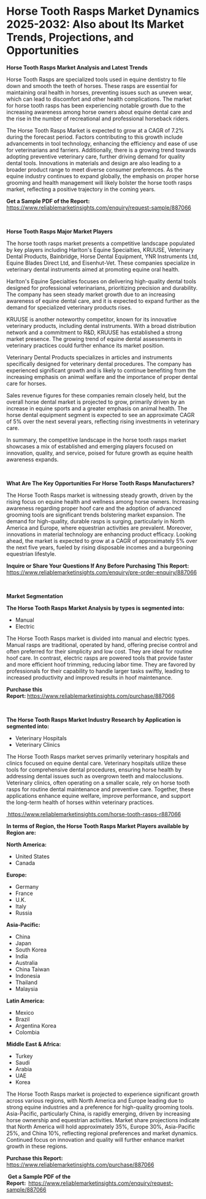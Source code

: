 <p><h1>Horse Tooth Rasps Market Dynamics 2025-2032: Also about Its Market Trends, Projections, and Opportunities</h1></p><p><strong>Horse Tooth Rasps Market Analysis and Latest Trends</strong></p>
<p><p>Horse Tooth Rasps are specialized tools used in equine dentistry to file down and smooth the teeth of horses. These rasps are essential for maintaining oral health in horses, preventing issues such as uneven wear, which can lead to discomfort and other health complications. The market for horse tooth rasps has been experiencing notable growth due to the increasing awareness among horse owners about equine dental care and the rise in the number of recreational and professional horseback riders.</p><p>The Horse Tooth Rasps Market is expected to grow at a CAGR of 7.2% during the forecast period. Factors contributing to this growth include advancements in tool technology, enhancing the efficiency and ease of use for veterinarians and farriers. Additionally, there is a growing trend towards adopting preventive veterinary care, further driving demand for quality dental tools. Innovations in materials and design are also leading to a broader product range to meet diverse consumer preferences. As the equine industry continues to expand globally, the emphasis on proper horse grooming and health management will likely bolster the horse tooth rasps market, reflecting a positive trajectory in the coming years.</p></p>
<p><strong>Get a Sample PDF of the Report:&nbsp;</strong> <a href="https://www.reliablemarketinsights.com/enquiry/request-sample/887066?utm_campaign=2638&utm_medium=2&utm_source=Github&utm_content=ia&utm_term=13042025&utm_id=horse-tooth-rasps">https://www.reliablemarketinsights.com/enquiry/request-sample/887066</a></p>
<p>&nbsp;</p>
<p><strong>Horse Tooth Rasps Major Market Players</strong></p>
<p><p>The horse tooth rasps market presents a competitive landscape populated by key players including Harlton's Equine Specialties, KRUUSE, Veterinary Dental Products, Bainbridge, Horse Dental Equipment, YNR Instruments Ltd, Equine Blades Direct Ltd, and Eisenhut-Vet. These companies specialize in veterinary dental instruments aimed at promoting equine oral health.</p><p>Harlton's Equine Specialties focuses on delivering high-quality dental tools designed for professional veterinarians, prioritizing precision and durability. The company has seen steady market growth due to an increasing awareness of equine dental care, and it is expected to expand further as the demand for specialized veterinary products rises.</p><p>KRUUSE is another noteworthy competitor, known for its innovative veterinary products, including dental instruments. With a broad distribution network and a commitment to R&D, KRUUSE has established a strong market presence. The growing trend of equine dental assessments in veterinary practices could further enhance its market position.</p><p>Veterinary Dental Products specializes in articles and instruments specifically designed for veterinary dental procedures. The company has experienced significant growth and is likely to continue benefiting from the increasing emphasis on animal welfare and the importance of proper dental care for horses.</p><p>Sales revenue figures for these companies remain closely held, but the overall horse dental market is projected to grow, primarily driven by an increase in equine sports and a greater emphasis on animal health. The horse dental equipment segment is expected to see an approximate CAGR of 5% over the next several years, reflecting rising investments in veterinary care.</p><p>In summary, the competitive landscape in the horse tooth rasps market showcases a mix of established and emerging players focused on innovation, quality, and service, poised for future growth as equine health awareness expands.</p></p>
<p>&nbsp;</p>
<p><strong>What Are The Key Opportunities For Horse Tooth Rasps Manufacturers?</strong></p>
<p><p>The Horse Tooth Rasps market is witnessing steady growth, driven by the rising focus on equine health and wellness among horse owners. Increasing awareness regarding proper hoof care and the adoption of advanced grooming tools are significant trends bolstering market expansion. The demand for high-quality, durable rasps is surging, particularly in North America and Europe, where equestrian activities are prevalent. Moreover, innovations in material technology are enhancing product efficacy. Looking ahead, the market is expected to grow at a CAGR of approximately 5% over the next five years, fueled by rising disposable incomes and a burgeoning equestrian lifestyle.</p></p>
<p><strong>Inquire or Share Your Questions If Any Before Purchasing This Report:</strong> <a href="https://www.reliablemarketinsights.com/enquiry/pre-order-enquiry/887066?utm_campaign=2638&utm_medium=2&utm_source=Github&utm_content=ia&utm_term=13042025&utm_id=horse-tooth-rasps">https://www.reliablemarketinsights.com/enquiry/pre-order-enquiry/887066</a></p>
<p>&nbsp;</p>
<p><strong>Market Segmentation</strong></p>
<p><strong>The Horse Tooth Rasps Market Analysis by types is segmented into:</strong></p>
<p><ul><li>Manual</li><li>Electric</li></ul></p>
<p><p>The Horse Tooth Rasps market is divided into manual and electric types. Manual rasps are traditional, operated by hand, offering precise control and often preferred for their simplicity and low cost. They are ideal for routine hoof care. In contrast, electric rasps are powered tools that provide faster and more efficient hoof trimming, reducing labor time. They are favored by professionals for their capability to handle larger tasks swiftly, leading to increased productivity and improved results in hoof maintenance.</p></p>
<p><strong>Purchase this Report:&nbsp;</strong><a href="https://www.reliablemarketinsights.com/purchase/887066?utm_campaign=2638&utm_medium=2&utm_source=Github&utm_content=ia&utm_term=13042025&utm_id=horse-tooth-rasps">https://www.reliablemarketinsights.com/purchase/887066</a></p>
<p>&nbsp;</p>
<p><strong>The Horse Tooth Rasps Market Industry Research by Application is segmented into:</strong></p>
<p><ul><li>Veterinary Hospitals</li><li>Veterinary Clinics</li></ul></p>
<p><p>The Horse Tooth Rasps market serves primarily veterinary hospitals and clinics focused on equine dental care. Veterinary hospitals utilize these tools for comprehensive dental procedures, ensuring horse health by addressing dental issues such as overgrown teeth and malocclusions. Veterinary clinics, often operating on a smaller scale, rely on horse tooth rasps for routine dental maintenance and preventive care. Together, these applications enhance equine welfare, improve performance, and support the long-term health of horses within veterinary practices.</p></p>
<p><a href="https://www.reliablemarketinsights.com/horse-tooth-rasps-r887066?utm_campaign=2638&utm_medium=2&utm_source=Github&utm_content=ia&utm_term=13042025&utm_id=horse-tooth-rasps">&nbsp;https://www.reliablemarketinsights.com/horse-tooth-rasps-r887066</a></p>
<p><strong>In terms of Region, the Horse Tooth Rasps Market Players available by Region are:</strong></p>
<p>
    <p> <strong> North America: </strong>
        <ul>
            <li>United States</li>
            <li>Canada</li>
        </ul>
        </p> 
    <p> <strong> Europe: </strong>
        <ul>
            <li>Germany</li>
            <li>France</li>
            <li>U.K.</li>
            <li>Italy</li>
            <li>Russia</li>
        </ul>
        </p> 
    <p> <strong> Asia-Pacific: </strong>
        <ul>
            <li>China</li>
            <li>Japan</li>
            <li>South Korea</li>
            <li>India</li>
            <li>Australia</li>
            <li>China Taiwan</li>
            <li>Indonesia</li>
            <li>Thailand</li>
            <li>Malaysia</li>
        </ul>
        </p> 
    <p> <strong> Latin America: </strong>
        <ul>
            <li>Mexico</li>
            <li>Brazil</li>
            <li>Argentina Korea</li>
            <li>Colombia</li>
        </ul>
        </p> 
    <p> <strong> Middle East & Africa: </strong>
        <ul>
            <li>Turkey</li>
            <li>Saudi</li>
            <li>Arabia</li>
            <li>UAE</li>
            <li>Korea</li>
        </ul>
    </p>
    </p>
<p><p>The Horse Tooth Rasps market is projected to experience significant growth across various regions, with North America and Europe leading due to strong equine industries and a preference for high-quality grooming tools. Asia-Pacific, particularly China, is rapidly emerging, driven by increasing horse ownership and equestrian activities. Market share projections indicate that North America will hold approximately 35%, Europe 30%, Asia-Pacific 25%, and China 10%, reflecting regional preferences and market dynamics. Continued focus on innovation and quality will further enhance market growth in these regions.</p></p>
<p><strong>Purchase this Report: </strong><a href="https://www.reliablemarketinsights.com/purchase/887066?utm_campaign=2638&utm_medium=2&utm_source=Github&utm_content=ia&utm_term=13042025&utm_id=horse-tooth-rasps">https://www.reliablemarketinsights.com/purchase/887066</a></p>
<p>&nbsp;<strong>Get a Sample PDF of the Report:&nbsp;&nbsp;</strong><a href="https://www.reliablemarketinsights.com/enquiry/request-sample/887066?utm_campaign=2638&utm_medium=2&utm_source=Github&utm_content=ia&utm_term=13042025&utm_id=horse-tooth-rasps">https://www.reliablemarketinsights.com/enquiry/request-sample/887066</a></p>
<p><strong></strong></p>
<p><p></p><p></p><p></p></p>
